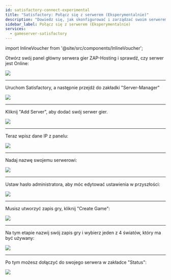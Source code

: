 ```yaml
---
id: satisfactory-connect-experimental
title: "Satisfactory: Połącz się z serwerem (Eksperymentalnie)"
description: "Dowiedz się, jak skonfigurować i zarządzać swoim serwerem gier Satisfactory, aby cieszyć się płynną rozgrywką i pełną kontrolą → Sprawdź teraz"
sidebar_label: Połącz się z serwerem (Eksperymentalnie)
services:
  - gameserver-satisfactory
---
```


import InlineVoucher from '@site/src/components/InlineVoucher';

<InlineVoucher />

Otwórz swój panel główny serwera gier ZAP-Hosting i sprawdź, czy serwer jest Online:

![](https://screensaver01.zap-hosting.com/index.php/s/yLLz4ZKMiwd4iXg/preview)

***

Uruchom Satisfactory, a następnie przejdź do zakładki "Server-Manager"

![](https://screensaver01.zap-hosting.com/index.php/s/9DPkZDBtznm8ES8/preview)

***

Kliknij "Add Server", aby dodać swój serwer gier.

![](https://screensaver01.zap-hosting.com/index.php/s/BDerKFJBsYtQszs/preview)

***

Teraz wpisz dane IP z panelu:

![](https://screensaver01.zap-hosting.com/index.php/s/abmtPRWggY8HHre/preview)

***

Nadaj nazwę swojemu serwerowi:

![](https://screensaver01.zap-hosting.com/index.php/s/H24oEeeK2jsaHqw/preview)

***

Ustaw hasło administratora, aby móc edytować ustawienia w przyszłości:

![](https://screensaver01.zap-hosting.com/index.php/s/mK2JQBMmPHiP8Bq/preview)

***

Musisz utworzyć zapis gry, kliknij "Create Game":

![](https://screensaver01.zap-hosting.com/index.php/s/LXCDZj5pQLEfZZM/preview)

***

Na tym etapie nazwij swój zapis gry i wybierz jeden z 4 światów, który ma być używany:

![](https://screensaver01.zap-hosting.com/index.php/s/t9tHbePJBmxNp3k/preview)

***

Po tym możesz dołączyć do swojego serwera w zakładce "Status":

![](https://screensaver01.zap-hosting.com/index.php/s/PDF4ED5FkwCXK6d/preview)

<InlineVoucher />